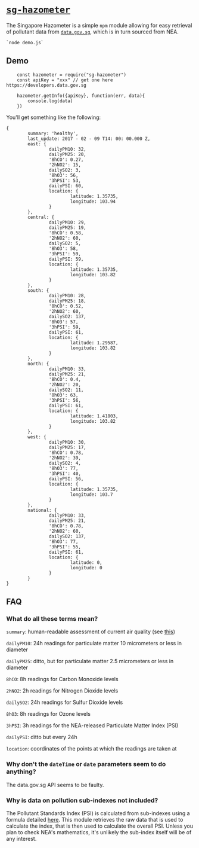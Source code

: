 # [`sg-hazometer`](https://github.com/hueyy/sg-hazometer)

The Singapore Hazometer is a simple `npm` module allowing for easy retrieval of pollutant data from [`data.gov.sg`](https://data.gov.sg), which is in turn sourced from NEA.

	`node demo.js`

## Demo

		const hazometer = require("sg-hazometer")
		const apiKey = "xxx" // get one here https://developers.data.gov.sg
		
		hazometer.getInfo({apiKey}, function(err, data){
			console.log(data)
		})
		
You'll get something like the following:

```
{
		summary: 'healthy',
		last_update: 2017 - 02 - 09 T14: 00: 00.000 Z,
		east: {
				dailyPM10: 32,
				dailyPM25: 20,
				'8hCO': 0.27,
				'2hNO2': 15,
				dailySO2: 3,
				'8hO3': 56,
				'3hPSI': 53,
				dailyPSI: 60,
				location: {
						latitude: 1.35735,
						longitude: 103.94
				}
		},
		central: {
				dailyPM10: 29,
				dailyPM25: 19,
				'8hCO': 0.58,
				'2hNO2': 60,
				dailySO2: 5,
				'8hO3': 58,
				'3hPSI': 59,
				dailyPSI: 59,
				location: {
						latitude: 1.35735,
						longitude: 103.82
				}
		},
		south: {
				dailyPM10: 28,
				dailyPM25: 18,
				'8hCO': 0.52,
				'2hNO2': 60,
				dailySO2: 137,
				'8hO3': 57,
				'3hPSI': 59,
				dailyPSI: 61,
				location: {
						latitude: 1.29587,
						longitude: 103.82
				}
		},
		north: {
				dailyPM10: 33,
				dailyPM25: 21,
				'8hCO': 0.4,
				'2hNO2': 20,
				dailySO2: 11,
				'8hO3': 63,
				'3hPSI': 56,
				dailyPSI: 61,
				location: {
						latitude: 1.41803,
						longitude: 103.82
				}
		},
		west: {
				dailyPM10: 30,
				dailyPM25: 17,
				'8hCO': 0.78,
				'2hNO2': 39,
				dailySO2: 4,
				'8hO3': 77,
				'3hPSI': 40,
				dailyPSI: 56,
				location: {
						latitude: 1.35735,
						longitude: 103.7
				}
		},
		national: {
				dailyPM10: 33,
				dailyPM25: 21,
				'8hCO': 0.78,
				'2hNO2': 60,
				dailySO2: 137,
				'8hO3': 77,
				'3hPSI': 55,
				dailyPSI: 61,
				location: {
						latitude: 0,
						longitude: 0
				}
		}
}
```


## FAQ

### What do all these terms mean?

`summary`: human-readable assessment of current air quality (see [this](http://www.haze.gov.sg/images/default-source/default-album/psi-poster.jpg))

`dailyPM10`: 24h readings for particulate matter 10 micrometers or less in diameter

`dailyPM25`: ditto, but for particulate matter 2.5 micrometers or less in diameter

`8hCO`: 8h readings for Carbon Monoxide levels

`2hNO2`: 2h readings for Nitrogen Dioxide levels

`dailySO2`: 24h readings for Sulfur Dioxide levels

`8hO3`: 8h readings for Ozone levels

`3hPSI`: 3h readings for the NEA-released Particulate Matter Index (PSI)

`dailyPSI`: ditto but every 24h

`location`: coordinates of the points at which the readings are taken at

### Why don't the `dateTime` or `date` parameters seem to do anything?

The data.gov.sg API seems to be faulty.

### Why is data on pollution sub-indexes not included?

The Pollutant Standards Index (PSI) is calculated from sub-indexes using a formula detailed [here](http://www.haze.gov.sg/docs/default-source/faq/computation-of-the-pollutant-standards-index-(psi).pdf). This module retrieves the raw data that is used to calculate the index, that is then used to calculate the overall PSI. Unless you plan to check NEA's mathematics, it's unlikely the sub-index itself will be of any interest.